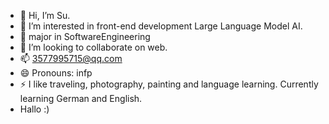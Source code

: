 - 👋 Hi, I’m Su.
- 👀 I’m interested in front-end development  Large Language Model  AI.
- 🌱 major in SoftwareEngineering
- 💞️ I’m looking to collaborate on web.
- 📫 3577995715@qq.com
- 😄 Pronouns: infp
- ⚡ I like traveling, photography, painting and language learning. Currently learning German and English.
- Hallo :)

<!---
LofiSu/LofiSu is a ✨ special ✨ repository because its `README.md` (this file) appears on your GitHub profile.
You can click the Preview link to take a look at your changes.
--->

